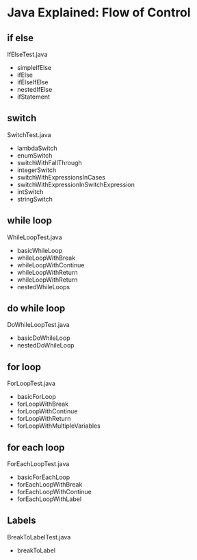 # Java Explained: Flow of Control
## if else
IfElseTest.java
- simpleIfElse
- ifElse
- ifElseIfElse
- nestedIfElse
- ifStatement
## switch
SwitchTest.java
- lambdaSwitch
- enumSwitch
- switchWithFallThrough
- integerSwitch
- switchWithExpressionsInCases
- switchWithExpressionInSwitchExpression
- intSwitch
- stringSwitch

## while loop
WhileLoopTest.java
- basicWhileLoop
- whileLoopWithBreak
- whileLoopWithContinue
- whileLoopWithReturn
- whileLoopWithReturn
- nestedWhileLoops

## do while loop
DoWhileLoopTest.java
- basicDoWhileLoop
- nestedDoWhileLoop

## for loop
ForLoopTest.java
- basicForLoop
- forLoopWithBreak
- forLoopWithContinue
- forLoopWithReturn
- forLoopWithMultipleVariables

## for each loop
ForEachLoopTest.java
- basicForEachLoop
- forEachLoopWithBreak
- forEachLoopWithContinue
- forEachLoopWithLabel

## Labels
BreakToLabelTest.java
- breakToLabel

